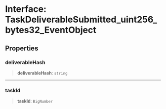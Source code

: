 # Interface: TaskDeliverableSubmitted\_uint256\_bytes32\_EventObject

## Properties

### deliverableHash

> **deliverableHash**: `string`

***

### taskId

> **taskId**: `BigNumber`
